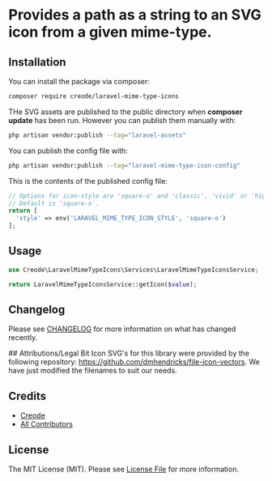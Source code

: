 # Provides a path as a string to an SVG icon from a given mime-type.

## Installation

You can install the package via composer:

```bash
composer require creode/laravel-mime-type-icons
```

THe SVG assets are published to the public directory when **composer update** has been run. However you can publish them manually with:

```bash
php artisan vendor:publish --tag="laravel-assets"
```

You can publish the config file with:

```bash
php artisan vendor:publish --tag="laravel-mime-type-icon-config"
```

This is the contents of the published config file:

```php
// Options for icon-style are 'square-o' and 'classic', 'vivid' or 'high-contrast'.
// Default is 'square-o'.
return [
  'style' => env('LARAVEL_MIME_TYPE_ICON_STYLE', 'square-o')
];

```

## Usage

```php
use Creode\LaravelMimeTypeIcons\Services\LaravelMimeTypeIconsService;

return LaravelMimeTypeIconsService::getIcon($value);
```

## Changelog

Please see [CHANGELOG](CHANGELOG.md) for more information on what has changed recently.

## Attributions/Legal Bit
Icon SVG's for this library were provided by the following repository: https://github.com/dmhendricks/file-icon-vectors. We have just modified the filenames to suit our needs.

## Credits

- [Creode](https://github.com/creode)
- [All Contributors](../../contributors)

## License

The MIT License (MIT). Please see [License File](LICENSE.md) for more information.

